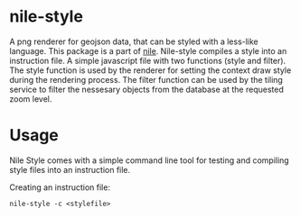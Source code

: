 # nile-style

 A png renderer for geojson data, that can be styled with a less-like language.
 This package is a part of [nile](https://github.com/tualo/nile).
 Nile-style compiles a style into an instruction file. A simple javascript file
 with two functions (style and filter). The style function is used by the
 renderer for setting the context draw style during the rendering process. The
 filter function can be used by the tiling service to filter the nessesary
 objects from the database at the requested zoom level.

# Usage

 Nile Style comes with a simple command line tool for testing and compiling
 style files into an instruction file.

 Creating an instruction file:

    nile-style -c <stylefile>
